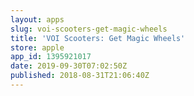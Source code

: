 ```yaml
---
layout: apps
slug: voi-scooters-get-magic-wheels
title: 'VOI Scooters: Get Magic Wheels'
store: apple
app_id: 1395921017
date: 2019-09-30T07:02:50Z
published: 2018-08-31T21:06:40Z
---
```

